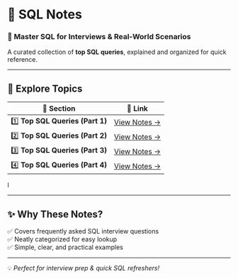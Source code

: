 

# 📘 SQL Notes  

### 🚀 Master SQL for Interviews & Real-World Scenarios  

A curated collection of **top SQL queries**, explained and organized for quick reference.  

---



## 📂 Explore Topics  



| 🔢 Section | 📄 Link |
|------------|---------|
| 1️⃣ **Top SQL Queries (Part 1)** | [View Notes →](TOP_SQL_QUERIES_1.md) |
| 2️⃣ **Top SQL Queries (Part 2)** | [View Notes →](TOP_SQL_QUERIES_2.md) |
| 3️⃣ **Top SQL Queries (Part 3)** | [View Notes →](TOP_SQL_QUERIES_3.md) |
| 4️⃣ **Top SQL Queries (Part 4)** | [View Notes →](TOP_SQL_QUERIES_4.md) |

l

---

## ✨ Why These Notes?  
✅ Covers frequently asked SQL interview questions  
✅ Neatly categorized for easy lookup  
✅ Simple, clear, and practical examples  

---



💡 *Perfect for interview prep & quick SQL refreshers!*  


